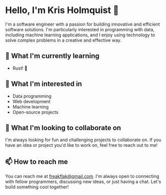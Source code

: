 # Hello, I'm Kris Holmquist 👋
I'm a software engineer with a passion for building innovative and efficient software solutions. I'm particularly interested in programming with data, including machine learning applications, and I enjoy using technology to solve complex problems in a creative and effective way.

## 🌱 What I'm currently learning
* Rust! 🦀

## 👀 What I'm interested in
* Data programming
* Web development
* Machine learning
* Open-source projects

## 💞️ What I'm looking to collaborate on
I'm always looking for fun and challenging projects to collaborate on. If you have an idea or project you'd like to work on, feel free to reach out to me!

## 📫 How to reach me
You can reach me at freakflak@gmail.com. I'm always open to connecting with fellow programmers, discussing new ideas, or just having a chat. Let's build something cool together!
